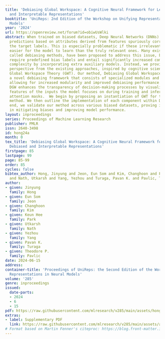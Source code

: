 ```yaml
---
title: 'Debiasing Global Workspace: A Cognitive Neural Framework for Learning Debiased
  and Interpretable Representations'
booktitle: 'UniReps: 2nd Edition of the Workshop on Unifying Representations in Neural
  Models'
year: '2024'
url: https://openreview.net/forum?id=obiwUsWlki
abstract: When trained on biased datasets, Deep Neural Networks (DNNs) often make
  predictions based on attributes derived from features spuriously correlated with
  the target labels. This is especially problematic if these irrelevant features are
  easier for the model to learn than the truly relevant ones. Many existing approaches,
  called debiasing methods, have been proposed to address this issue, but they often
  require predefined bias labels and entail significantly increased computational
  complexity by incorporating extra auxiliary models. Instead, we provide an orthogonal
  perspective from the existing approaches, inspired by cognitive science, specifically
  Global Workspace Theory (GWT). Our method, Debiasing Global Workspace (DGW), is
  a novel debiasing framework that consists of specialized modules and a shared workspace,
  allowing for increased modularity and improved debiasing performance. Additionally,
  DGW enhances the transparency of decision-making processes by visualizing which
  features of the inputs the model focuses on during training and inference through
  attention masks.  We begin by proposing an instantiation of GWT for the debiasing
  method. We then outline the implementation of each component within DGW. At the
  end, we validate our method across various biased datasets, proving its effectiveness
  in mitigating biases and improving model performance.
layout: inproceedings
series: Proceedings of Machine Learning Research
publisher: PMLR
issn: 2640-3498
id: hong24a
month: 0
tex_title: 'Debiasing Global Workspace: A Cognitive Neural Framework for Learning
  Debiased and Interpretable Representations'
firstpage: 85
lastpage: 99
page: 85-99
order: 85
cycles: false
bibtex_author: Hong, Jinyung and Jeon, Eun Som and Kim, Changhoon and Park, Keun Hee
  and Nath, Utkarsh and Yang, Yezhou and Turaga, Pavan K. and Pavlic, Theodore P.
author:
- given: Jinyung
  family: Hong
- given: Eun Som
  family: Jeon
- given: Changhoon
  family: Kim
- given: Keun Hee
  family: Park
- given: Utkarsh
  family: Nath
- given: Yezhou
  family: Yang
- given: Pavan K.
  family: Turaga
- given: Theodore P.
  family: Pavlic
date: 2024-06-15
address:
container-title: 'Proceedings of UniReps: the Second Edition of the Workshop on Unifying
  Representations in Neural Models'
volume: '285'
genre: inproceedings
issued:
  date-parts:
  - 2024
  - 6
  - 15
pdf: https://raw.githubusercontent.com/mlresearch/v285/main/assets/hong24a/hong24a.pdf
extras:
- label: Supplementary PDF
  link: https://raw.githubusercontent.com/mlresearch/v285/main/assets/assets/hong24a/hong24a-supp.pdf
# Format based on Martin Fenner's citeproc: https://blog.front-matter.io/posts/citeproc-yaml-for-bibliographies/
---
```

